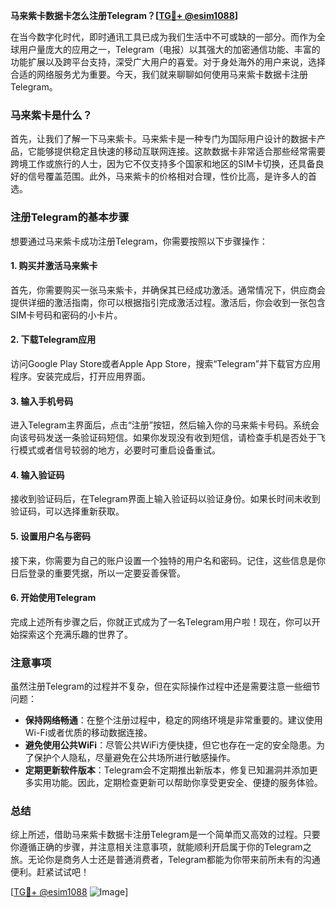 **马来紫卡数据卡怎么注册Telegram？[[TG💪+ @esim1088](https://t.me/s/esim1088)]**

在当今数字化时代，即时通讯工具已成为我们生活中不可或缺的一部分。而作为全球用户量庞大的应用之一，Telegram（电报）以其强大的加密通信功能、丰富的功能扩展以及跨平台支持，深受广大用户的喜爱。对于身处海外的用户来说，选择合适的网络服务尤为重要。今天，我们就来聊聊如何使用马来紫卡数据卡注册Telegram。

### 马来紫卡是什么？

首先，让我们了解一下马来紫卡。马来紫卡是一种专门为国际用户设计的数据卡产品，它能够提供稳定且快速的移动互联网连接。这款数据卡非常适合那些经常需要跨境工作或旅行的人士，因为它不仅支持多个国家和地区的SIM卡切换，还具备良好的信号覆盖范围。此外，马来紫卡的价格相对合理，性价比高，是许多人的首选。

### 注册Telegram的基本步骤

想要通过马来紫卡成功注册Telegram，你需要按照以下步骤操作：

#### 1. 购买并激活马来紫卡

首先，你需要购买一张马来紫卡，并确保其已经成功激活。通常情况下，供应商会提供详细的激活指南，你可以根据指引完成激活过程。激活后，你会收到一张包含SIM卡号码和密码的小卡片。

#### 2. 下载Telegram应用

访问Google Play Store或者Apple App Store，搜索“Telegram”并下载官方应用程序。安装完成后，打开应用界面。

#### 3. 输入手机号码

进入Telegram主界面后，点击“注册”按钮，然后输入你的马来紫卡号码。系统会向该号码发送一条验证码短信。如果你发现没有收到短信，请检查手机是否处于飞行模式或者信号较弱的地方，必要时可重启设备重试。

#### 4. 输入验证码

接收到验证码后，在Telegram界面上输入验证码以验证身份。如果长时间未收到验证码，可以选择重新获取。

#### 5. 设置用户名与密码

接下来，你需要为自己的账户设置一个独特的用户名和密码。记住，这些信息是你日后登录的重要凭据，所以一定要妥善保管。

#### 6. 开始使用Telegram

完成上述所有步骤之后，你就正式成为了一名Telegram用户啦！现在，你可以开始探索这个充满乐趣的世界了。

### 注意事项

虽然注册Telegram的过程并不复杂，但在实际操作过程中还是需要注意一些细节问题：

- **保持网络畅通**：在整个注册过程中，稳定的网络环境是非常重要的。建议使用Wi-Fi或者优质的移动数据连接。
- **避免使用公共WiFi**：尽管公共WiFi方便快捷，但它也存在一定的安全隐患。为了保护个人隐私，尽量避免在公共场所进行敏感操作。
- **定期更新软件版本**：Telegram会不定期推出新版本，修复已知漏洞并添加更多实用功能。因此，定期检查更新可以帮助你享受更安全、便捷的服务体验。

### 总结

综上所述，借助马来紫卡数据卡注册Telegram是一个简单而又高效的过程。只要你遵循正确的步骤，并注意相关注意事项，就能顺利开启属于你的Telegram之旅。无论你是商务人士还是普通消费者，Telegram都能为你带来前所未有的沟通便利。赶紧试试吧！

[[TG💪+ @esim1088](https://t.me/s/esim1088) ![Image](https://i.postimg.cc/4NQfJmqS/Snipaste-2025-05-13-00-14-12.png)]